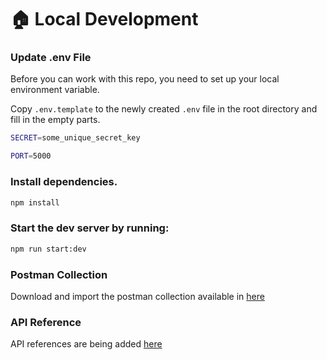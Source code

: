# 🏠 Local Development

### Update .env File

Before you can work with this repo, you need to set up your local environment variable.

Copy `.env.template` to the newly created `.env` file in the root directory and fill in the empty parts.

```bash
SECRET=some_unique_secret_key
```

```bash
PORT=5000
```

### Install dependencies.

```bash
npm install
```

### Start the dev server by running:

```bash
npm run start:dev
```

### Postman Collection

Download and import the postman collection available in [here](src/utils/user_management.postman_collection.json)

### API Reference

API references are being added [here](docs/apiReferences.md)
